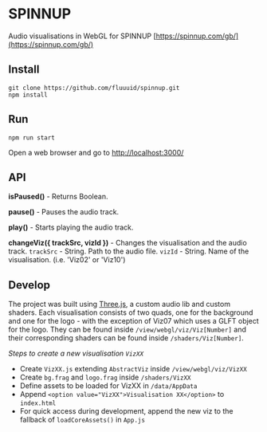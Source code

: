 # SPINNUP

Audio visualisations in WebGL for SPINNUP [https://spinnup.com/gb/](https://spinnup.com/gb/)

Install
-----

```shell
git clone https://github.com/fluuuid/spinnup.git
npm install
```

Run
-----

```shell
npm run start
```
Open a web browser and go to [http://localhost:3000/](http://localhost:3000/)

API
----

**isPaused()** - Returns Boolean.

**pause()** - Pauses the audio track.

**play()** - Starts playing the audio track.

**changeViz({ trackSrc, vizId })** - Changes the visualisation and the audio track.
`trackSrc` - String. Path to the audio file.
`vizId` - String. Name of the visualisation. (i.e. 'Viz02' or 'Viz10')


Develop
-----

The project was built using [Three.js](https://threejs.org/), a custom audio lib and custom shaders.
Each visualisation consists of two quads, one for the background and one for the logo - with the exception of Viz07 which uses a GLFT object for the logo.
They can be found inside `/view/webgl/viz/Viz[Number]` and their corresponding shaders can be found inside `/shaders/Viz[Number]`.

*Steps to create a new visualisation `VizXX`*
- Create `VizXX.js` extending `AbstractViz` inside `/view/webgl/viz/VizXX`
- Create `bg.frag` and `logo.frag` inside `/shaders/VizXX`
- Define assets to be loaded for VizXX in `/data/AppData`
- Append `<option value="VizXX">Visualisation XX</option>` to `index.html`
- For quick access during development, append the new viz to the fallback of `loadCoreAssets()` in `App.js` 
